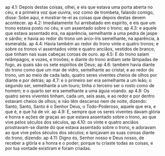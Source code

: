 ap 4.1: Depois destas coisas, olhei, e eis que estava uma porta aberta no céu, e a primeira voz que ouvira, voz como de trombeta, falando comigo, disse: Sobe aqui, e mostrar-te-ei as coisas que depois destas devem acontecer.
ap 4.2: Imediatamente fui arrebatado em espírito, e eis que um trono estava posto no céu, e um assentado sobre o trono;
ap 4.3: e aquele que estava assentado era, na aparência, semelhante a uma pedra de jaspe e sárdio; e havia ao redor do trono um arco-íris semelhante, na aparência, à esmeralda.
ap 4.4: Havia também ao redor do trono vinte e quatro tronos; e sobre os tronos vi assentados vinte e quatro anciãos, vestidos de branco, que tinham nas suas cabeças coroas de ouro.
ap 4.5: E do trono saíam relâmpagos, e vozes, e trovões; e diante do trono ardiam sete lâmpadas de fogo, as quais são os sete espíritos de Deus;
ap 4.6: também havia diante do trono como que um mar de vidro, semelhante ao cristal; e ao redor do trono, um ao meio de cada lado, quatro seres viventes cheios de olhos por diante e por detrás;
ap 4.7: e o primeiro ser era semelhante a um leão; o segundo ser, semelhante a um touro; tinha o terceiro ser o rosto como de homem; e o quarto ser era semelhante a uma águia voando.
ap 4.8: Os quatro seres viventes tinham, cada um, seis asas, e ao redor e por dentro estavam cheios de olhos; e não têm descanso nem de noite, dizendo: Santo, Santo, Santo é o Senhor Deus, o Todo-Poderoso, aquele que era, e que é, e que há de vir.
ap 4.9: E, sempre que os seres viventes davam glória e honra e ações de graças ao que estava assentado sobre o trono, ao que vive pelos séculos dos séculos,
ap 4.10: os vinte e quatro anciãos prostravam-se diante do que estava assentado sobre o trono, e adoravam ao que vive pelos séculos dos séculos; e lançavam as suas coroas diante do trono, dizendo:
ap 4.11: Digno és, Senhor nosso e Deus nosso, de receber a glória e a honra e o poder; porque tu criaste todas as coisas, e por tua vontade existiram e foram criadas.
